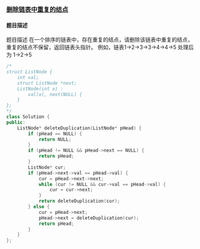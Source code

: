 ### 	[删除链表中重复的结点](https://www.nowcoder.com/practice/fc533c45b73a41b0b44ccba763f866ef?tpId=13&tqId=11209&tPage=3&rp=3&ru=%2Fta%2Fcoding-interviews&qru=%2Fta%2Fcoding-interviews%2Fquestion-ranking)
#### 题目描述
题目描述
在一个排序的链表中，存在重复的结点，请删除该链表中重复的结点，重复的结点不保留，返回链表头指针。 例如，链表1->2->3->3->4->4->5 处理后为 1->2->5
```c++
/*
struct ListNode {
    int val;
    struct ListNode *next;
    ListNode(int x) :
        val(x), next(NULL) {
    }
};
*/
class Solution {
public:
    ListNode* deleteDuplication(ListNode* pHead) {
        if (pHead == NULL) {
            return NULL;
        }
        if (pHead != NULL && pHead->next == NULL) {
            return pHead;
        }
        ListNode* cur;
        if (pHead->next->val == pHead->val) {
            cur = pHead->next->next;
            while (cur != NULL && cur->val == pHead->val) {
                cur = cur->next;
            }
            return deleteDuplication(cur);
        } else {
            cur = pHead->next;
            pHead->next = deleteDuplication(cur);
            return pHead;
        }
    }
};
```